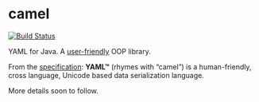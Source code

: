 # camel
[![Build Status](https://travis-ci.org/amihaiemil/camel.svg?branch=master)](https://travis-ci.org/amihaiemil/camel)

YAML for Java. A [user-friendly](http://www.baeldung.com/design-a-user-friendly-java-library) OOP library.

From the [specification](http://yaml.org/spec/1.2/spec.html): **YAML™** (rhymes with “camel”) is a human-friendly, cross language, Unicode based data serialization language.

More details soon to follow.
